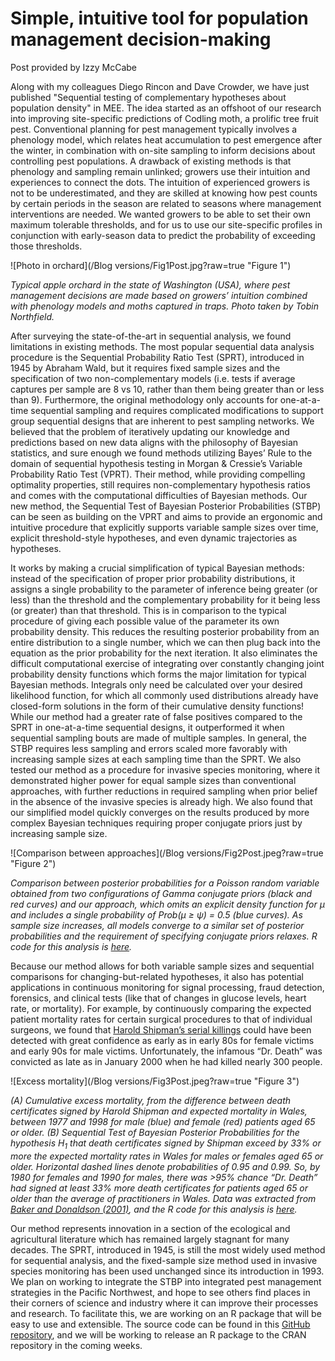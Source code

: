 # Simple, intuitive tool for population management decision-making
Post provided by Izzy McCabe

Along with my colleagues Diego Rincon and Dave Crowder, we have just published "Sequential testing of complementary hypotheses about population density" in MEE. The idea started as an offshoot of our research into improving site-specific predictions of Codling moth, a prolific tree fruit pest. Conventional planning for pest management typically involves a phenology model, which relates heat accumulation to pest emergence after the winter, in combination with on-site sampling to inform decisions about controlling pest populations. A drawback of existing methods is that phenology and sampling remain unlinked; growers use their intuition and experiences to connect the dots. The intuition of experienced growers is not to be underestimated, and they are skilled at knowing how pest counts by certain periods in the season are related to seasons where management interventions are needed. We wanted growers to be able to set their own maximum tolerable thresholds, and for us to use our site-specific profiles in conjunction with early-season data to predict the probability of exceeding those thresholds. 

![Photo in orchard](/Blog versions/Fig1Post.jpg?raw=true "Figure 1")

*Typical apple orchard in the state of Washington (USA), where pest management decisions are made based on growers’ intuition combined with phenology models and moths captured in traps. Photo taken by Tobin Northfield.*

After surveying the state-of-the-art in sequential analysis, we found limitations in existing methods. The most popular sequential data analysis procedure is the Sequential Probability Ratio Test (SPRT), introduced in 1945 by Abraham Wald, but it requires fixed sample sizes and the specification of two non-complementary models (i.e. tests if average captures per sample are 8 vs 10, rather than them being greater than or less than 9). Furthermore, the original methodology only accounts for one-at-a-time sequential sampling and requires complicated modifications to support group sequential designs that are inherent to pest sampling networks. We believed that the problem of iteratively updating our knowledge and predictions based on new data aligns with the philosophy of Bayesian statistics, and sure enough we found methods utilizing Bayes’ Rule to the domain of sequential hypothesis testing in Morgan & Cressie’s Variable Probability Ratio Test (VPRT). Their method, while providing compelling optimality properties, still requires non-complementary hypothesis ratios and comes with the computational difficulties of Bayesian methods. Our new method, the Sequential Test of Bayesian Posterior Probabilities (STBP) can be seen as building on the VPRT and aims to provide an ergonomic and intuitive procedure that explicitly supports variable sample sizes over time, explicit threshold-style hypotheses, and even dynamic trajectories as hypotheses.

It works by making a crucial simplification of typical Bayesian methods: instead of the specification of proper prior probability distributions, it assigns a single probability to the parameter of inference being greater (or less) than the threshold and the complementary probability for it being less (or greater) than that threshold. This is in comparison to the typical procedure of giving each possible value of the parameter its own probability density. This reduces the resulting posterior probability from an entire distribution to a single number, which we can then plug back into the equation as the prior probability for the next iteration. It also eliminates the difficult computational exercise of integrating over constantly changing joint probability density functions which forms the major limitation for typical Bayesian methods. Integrals only need be calculated over your desired likelihood function, for which all commonly used distributions already have closed-form solutions in the form of their cumulative density functions! While our method had a greater rate of false positives compared to the SPRT in one-at-a-time sequential designs, it outperformed it when sequential sampling bouts are made of multiple samples. In general, the STBP requires less sampling and errors scaled more favorably with increasing sample sizes at each sampling time than the SPRT. We also tested our method as a procedure for invasive species monitoring, where it demonstrated higher power for equal sample sizes than conventional approaches, with further reductions in required sampling when prior belief in the absence of the invasive species is already high. We also found that our simplified model quickly converges on the results produced by more complex Bayesian techniques requiring proper conjugate priors just by increasing sample size.

![Comparison between approaches](/Blog versions/Fig2Post.jpeg?raw=true "Figure 2")

*Comparison between posterior probabilities for a Poisson random variable obtained from two configurations of Gamma conjugate priors (black and red curves) and our approach, which omits an explicit density function for µ and includes a single probability of Prob(µ ≥ ψ) = 0.5 (blue curves). As sample size increases, all models converge to a similar set of posterior probabilities and the requirement of specifying conjugate priors relaxes. R code for this analysis is [here](https://github.com/rincondf/STBP/blob/403d7b559543d0f1f33097755c0dc253affbe5ea/Comparison_priors.R).*

Because our method allows for both variable sample sizes and sequential comparisons for changing-but-related hypotheses, it also has potential applications in continuous monitoring for signal processing, fraud detection, forensics, and clinical tests (like that of changes in glucose levels, heart rate, or mortality). For example, by continuously comparing the expected patient mortality rates for certain surgical procedures to that of individual surgeons, we found that [Harold Shipman’s serial killings](https://en.wikipedia.org/wiki/Harold_Shipman) could have been detected with great confidence as early as in early 80s for female victims and early 90s for male victims. Unfortunately, the infamous “Dr. Death” was convicted as late as in January 2000 when he had killed nearly 300 people.

![Excess mortality](/Blog versions/Fig3Post.jpeg?raw=true "Figure 3")

*(A) Cumulative excess mortality, from the difference between death certificates signed by Harold Shipman and expected mortality in Wales, between 1977 and 1998 for male (blue) and female (red) patients aged 65 or older. (B) Sequential Test of Bayesian Posterior Probabilities for the hypothesis H<sub>1</sub> that death certificates signed by Shipman exceed by 33% or more the expected mortality rates in Wales for males or females aged 65 or older. Horizontal dashed lines denote probabilities of 0.95 and 0.99. So, by 1980 for females and 1990 for males, there was >95% chance “Dr. Death” had signed at least 33% more death certificates for patients aged 65 or older than the average of practitioners in Wales. Data was extracted from [Baker and Donaldson (2001)](https://www.researchgate.net/publication/320035425_Harold_Shipman's_clinical_practice_1974-1998_A_clinical_audit_commissioned_by_the_Chief_Medical_Officer), and the R code for this analysis is [here](https://github.com/rincondf/STBP/blob/403d7b559543d0f1f33097755c0dc253affbe5ea/ShipmanAnalysis.R).*

Our method represents innovation in a section of the ecological and agricultural literature which has remained largely stagnant for many decades. The SPRT, introduced in 1945, is still the most widely used method for sequential analysis, and the fixed-sample size method used in invasive species monitoring has been used unchanged since its introduction in 1993. We plan on working to integrate the STBP into integrated pest management strategies in the Pacific Northwest, and hope to see others find places in their corners of science and industry where it can improve their processes and research. To facilitate this, we are working on an R package that will be easy to use and extensible. The source code can be found in this [GitHub repository](https://github.com/rincondf/STBP), and we will be working to release an R package to the CRAN repository in the coming weeks.